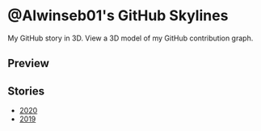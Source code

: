 # @Alwinseb01's GitHub Skylines

My GitHub story in 3D. View a 3D model of my GitHub contribution graph.


## Preview

<!--![Skylines Preview](preivew.gif)-->

## Stories

* [2020](./Alwinseb01-2020.stl)
* [2019](./Alwinseb01-2019.stl)

